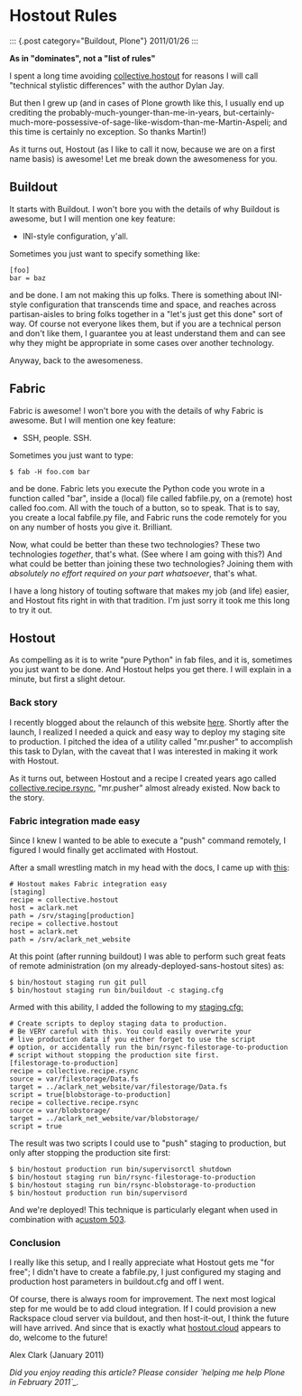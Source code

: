 # Hostout Rules

::: {.post category="Buildout, Plone"}
2011/01/26
:::

**As in \"dominates\", not a \"list of rules\"**

I spent a long time avoiding
[collective.hostout](http://pypi.python.org/pypi/collective.hostout) for
reasons I will call \"technical stylistic differences\" with the author
Dylan Jay.

But then I grew up (and in cases of Plone growth like this, I usually
end up crediting the probably-much-younger-than-me-in-years,
but-certainly-much-more-possessive-of-sage-like-wisdom-than-me-Martin-Aspeli;
and this time is certainly no exception. So thanks Martin!)

As it turns out, Hostout (as I like to call it now, because we are on a
first name basis) is awesome! Let me break down the awesomeness for you.

## Buildout

It starts with Buildout. I won\'t bore you with the details of why
Buildout is awesome, but I will mention one key feature:

-   INI-style configuration, y\'all.

Sometimes you just want to specify something like:

    [foo]
    bar = baz

and be done. I am not making this up folks. There is something about
INI-style configuration that transcends time and space, and reaches
across partisan-aisles to bring folks together in a \"let\'s just get
this done\" sort of way. Of course not everyone likes them, but if you
are a technical person and don\'t like them, I guarantee you at least
understand them and can see why they might be appropriate in some cases
over another technology.

Anyway, back to the awesomeness.

## Fabric

Fabric is awesome! I won\'t bore you with the details of why Fabric is
awesome. But I will mention one key feature:

-   SSH, people. SSH.

Sometimes you just want to type:

    $ fab -H foo.com bar

and be done. Fabric lets you execute the Python code you wrote in a
function called \"bar\", inside a (local) file called fabfile.py, on a
(remote) host called foo.com. All with the touch of a button, so to
speak. That is to say, you create a local fabfile.py file, and Fabric
runs the code remotely for you on any number of hosts you give it.
Brilliant.

Now, what could be better than these two technologies? These two
technologies *together*, that\'s what. (See where I am going with this?)
And what could be better than joining these two technologies? Joining
them with *absolutely no effort required on your part whatsoever*,
that\'s what.

I have a long history of touting software that makes my job (and life)
easier, and Hostout fits right in with that tradition. I\'m just sorry
it took me this long to try it out.

## Hostout

As compelling as it is to write \"pure Python\" in fab files, and it is,
sometimes you just want to be done. And Hostout helps you get there. I
will explain in a minute, but first a slight detour.

### Back story

I recently blogged about the relaunch of this website
[here](http://blog.aclark.net/2011/01/19/new-website-for-2011/). Shortly
after the launch, I realized I needed a quick and easy way to deploy my
staging site to production. I pitched the idea of a utility called
\"mr.pusher\" to accomplish this task to Dylan, with the caveat that I
was interested in making it work with Hostout.

As it turns out, between Hostout and a recipe I created years ago called
[collective.recipe.rsync](http://pypi.python.org/pypi/collective.recipe.rsync),
\"mr.pusher\" almost already existed. Now back to the story.

### Fabric integration made easy

Since I knew I wanted to be able to execute a \"push\" command remotely,
I figured I would finally get acclimated with Hostout.

After a small wrestling match in my head with the docs, I came up with
[this](https://github.com/aclark4life/aclark_net_website/blob/master/buildout.cfg#L64):

    # Hostout makes Fabric integration easy
    [staging]
    recipe = collective.hostout
    host = aclark.net
    path = /srv/staging[production]
    recipe = collective.hostout
    host = aclark.net
    path = /srv/aclark_net_website

At this point (after running buildout) I was able to perform such great
feats of remote administration (on my already-deployed-sans-hostout
sites) as:

    $ bin/hostout staging run git pull
    $ bin/hostout staging run bin/buildout -c staging.cfg

Armed with this ability, I added the following to my
[staging.cfg:](https://github.com/aclark4life/aclark_net_website/blob/master/staging.cfg)

    # Create scripts to deploy staging data to production.
    # Be VERY careful with this. You could easily overwrite your
    # live production data if you either forget to use the script
    # option, or accidentally run the bin/rsync-filestorage-to-production
    # script without stopping the production site first.
    [filestorage-to-production]
    recipe = collective.recipe.rsync
    source = var/filestorage/Data.fs
    target = ../aclark_net_website/var/filestorage/Data.fs
    script = true[blobstorage-to-production]
    recipe = collective.recipe.rsync
    source = var/blobstorage/
    target = ../aclark_net_website/var/blobstorage/
    script = true

The result was two scripts I could use to \"push\" staging to
production, but only after stopping the production site first:

    $ bin/hostout production run bin/supervisorctl shutdown
    $ bin/hostout staging run bin/rsync-filestorage-to-production
    $ bin/hostout staging run bin/rsync-blobstorage-to-production
    $ bin/hostout production run bin/supervisord

And we\'re deployed! This technique is particularly elegant when used in
combination with a[custom
503](https://github.com/aclark4life/aclark_net_website/blob/master/apache.conf).

### Conclusion

I really like this setup, and I really appreciate what Hostout gets me
\"for free\"; I didn\'t have to create a fabfile.py, I just configured
my staging and production host parameters in buildout.cfg and off I
went.

Of course, there is always room for improvement. The next most logical
step for me would be to add cloud integration. If I could provision a
new Rackspace cloud server via buildout, and then host-it-out, I think
the future will have arrived. And since that is exactly what
[hostout.cloud](http://pypi.python.org/pypi/hostout.cloud) appears to
do, welcome to the future!

Alex Clark (January 2011)

*Did you enjoy reading this article? Please consider \`helping me help
Plone in February 2011\`\_.*
